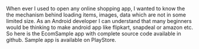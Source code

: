When ever I used to open any online shopping app, I wanted to know the the mechanism behind loading items, images, data which are not in some limited size. As an Android developer I can understand that many beginners would be thinking to make android app like flipkart, snapdeal or amazon etc. So here is the EcomSample app with complete source code available in github. Sample app is available on PlayStore. 
